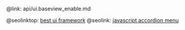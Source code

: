 @link: api/ui.baseview_enable.md

@seolinktop: [best ui framework](https://webix.com)
@seolink: [javascript accordion menu](https://webix.com/widget/accordion/)